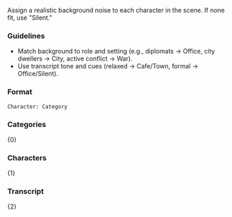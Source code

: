 Assign a realistic background noise to each character in the scene. If none fit, use "Silent."

### Guidelines

- Match background to role and setting (e.g., diplomats → Office, city dwellers → City, active conflict → War).
- Use transcript tone and cues (relaxed → Cafe/Town, formal → Office/Silent).

### Format

```
Character: Category
```

### Categories

{0}

### Characters

{1}  

### Transcript

{2}